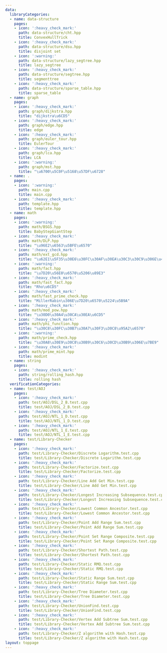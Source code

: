 ```yaml
---
data:
  libraryCategories:
  - name: data-structure
    pages:
    - icon: ':heavy_check_mark:'
      path: data-structure/cht.hpp
      title: ConvexHullTrick
    - icon: ':heavy_check_mark:'
      path: data-structure/dsu.hpp
      title: disjoint set
    - icon: ':warning:'
      path: data-structure/lazy_segtree.hpp
      title: lazy_segtree
    - icon: ':heavy_check_mark:'
      path: data-structure/segtree.hpp
      title: segmenttree
    - icon: ':heavy_check_mark:'
      path: data-structure/sparse_table.hpp
      title: sparse_table
  - name: graph
    pages:
    - icon: ':heavy_check_mark:'
      path: graph/dijkstra.hpp
      title: "dijkstra\u6CD5"
    - icon: ':heavy_check_mark:'
      path: graph/edge.hpp
      title: edge
    - icon: ':heavy_check_mark:'
      path: graph/euler_tour.hpp
      title: EulerTour
    - icon: ':heavy_check_mark:'
      path: graph/lca.hpp
      title: LCA
    - icon: ':warning:'
      path: graph/mst.hpp
      title: "\u6700\u5C0F\u5168\u57DF\u6728"
  - name: .
    pages:
    - icon: ':warning:'
      path: main.cpp
      title: main.cpp
    - icon: ':heavy_check_mark:'
      path: template.hpp
      title: template.hpp
  - name: math
    pages:
    - icon: ':warning:'
      path: math/BSGS.hpp
      title: BabyStepGiantStep
    - icon: ':heavy_check_mark:'
      path: math/DLP.hpp
      title: "\u96E2\u6563\u5BFE\u6570"
    - icon: ':heavy_check_mark:'
      path: math/ext_gcd.hpp
      title: "\u62E1\u5F35\u30E6\u30FC\u30AF\u30EA\u30C3\u30C9\u306E\u4E92\u9664\u6CD5"
    - icon: ':warning:'
      path: math/fact.hpp
      title: "\u7D20\u56E0\u6570\u5206\u89E3"
    - icon: ':heavy_check_mark:'
      path: math/fast_fact.hpp
      title: "Rho\u6CD5"
    - icon: ':heavy_check_mark:'
      path: math/fast_prime_check.hpp
      title: "MillerRabin\u306E\u7D20\u6570\u5224\u5B9A"
    - icon: ':heavy_check_mark:'
      path: math/mod_pow.hpp
      title: "\u30D0\u30A4\u30CA\u30EA\u6CD5"
    - icon: ':heavy_check_mark:'
      path: math/phi_function.hpp
      title: "\u30C8\u30FC\u30B7\u30A7\u30F3\u30C8\u95A2\u6570"
    - icon: ':warning:'
      path: math/prime_check.hpp
      title: "\u30A8\u30E9\u30C8\u30B9\u30C6\u30CD\u30B9\u306E\u7BE9"
    - icon: ':heavy_check_mark:'
      path: math/prime_mint.hpp
      title: modint
  - name: string
    pages:
    - icon: ':heavy_check_mark:'
      path: string/rolling_hash.hpp
      title: rolling hash
  verificationCategories:
  - name: test/AOJ
    pages:
    - icon: ':heavy_check_mark:'
      path: test/AOJ/DSL_2_B.test.cpp
      title: test/AOJ/DSL_2_B.test.cpp
    - icon: ':heavy_check_mark:'
      path: test/AOJ/NTL_1_D.test.cpp
      title: test/AOJ/NTL_1_D.test.cpp
    - icon: ':heavy_check_mark:'
      path: test/AOJ/NTL_1_E.test.cpp
      title: test/AOJ/NTL_1_E.test.cpp
  - name: test/Library-Checker
    pages:
    - icon: ':heavy_check_mark:'
      path: test/Library-Checker/Discrete Logarithm.test.cpp
      title: test/Library-Checker/Discrete Logarithm.test.cpp
    - icon: ':heavy_check_mark:'
      path: test/Library-Checker/Factorize.test.cpp
      title: test/Library-Checker/Factorize.test.cpp
    - icon: ':heavy_check_mark:'
      path: test/Library-Checker/Line Add Get Min.test.cpp
      title: test/Library-Checker/Line Add Get Min.test.cpp
    - icon: ':heavy_check_mark:'
      path: test/Library-Checker/Longest Increasing Subsequence.test.cpp
      title: test/Library-Checker/Longest Increasing Subsequence.test.cpp
    - icon: ':heavy_check_mark:'
      path: test/Library-Checker/Lowest Common Ancestor.test.cpp
      title: test/Library-Checker/Lowest Common Ancestor.test.cpp
    - icon: ':heavy_check_mark:'
      path: test/Library-Checker/Point Add Range Sum.test.cpp
      title: test/Library-Checker/Point Add Range Sum.test.cpp
    - icon: ':heavy_check_mark:'
      path: test/Library-Checker/Point Set Range Composite.test.cpp
      title: test/Library-Checker/Point Set Range Composite.test.cpp
    - icon: ':heavy_check_mark:'
      path: test/Library-Checker/Shortest Path.test.cpp
      title: test/Library-Checker/Shortest Path.test.cpp
    - icon: ':heavy_check_mark:'
      path: test/Library-Checker/Static RMQ.test.cpp
      title: test/Library-Checker/Static RMQ.test.cpp
    - icon: ':heavy_check_mark:'
      path: test/Library-Checker/Static Range Sum.test.cpp
      title: test/Library-Checker/Static Range Sum.test.cpp
    - icon: ':heavy_check_mark:'
      path: test/Library-Checker/Tree Diameter.test.cpp
      title: test/Library-Checker/Tree Diameter.test.cpp
    - icon: ':heavy_check_mark:'
      path: test/Library-Checker/UnionFind.test.cpp
      title: test/Library-Checker/UnionFind.test.cpp
    - icon: ':heavy_check_mark:'
      path: test/Library-Checker/Vertex Add Subtree Sum.test.cpp
      title: test/Library-Checker/Vertex Add Subtree Sum.test.cpp
    - icon: ':heavy_check_mark:'
      path: test/Library-Checker/Z algorithm with Hash.test.cpp
      title: test/Library-Checker/Z algorithm with Hash.test.cpp
layout: toppage
---
```

